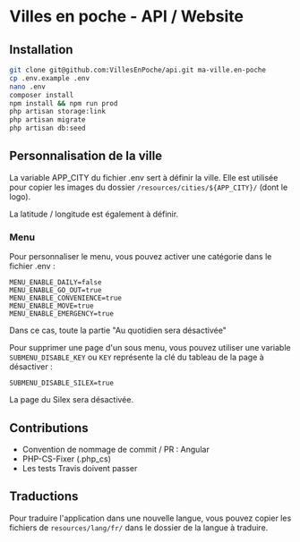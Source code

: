 Villes en poche - API / Website
=================================

## Installation

```bash
git clone git@github.com:VillesEnPoche/api.git ma-ville.en-poche
cp .env.example .env
nano .env
composer install
npm install && npm run prod
php artisan storage:link
php artisan migrate
php artisan db:seed
```

## Personnalisation de la ville

La variable APP_CITY du fichier .env sert à définir la ville.
Elle est utilisée pour copier les images du dossier `/resources/cities/${APP_CITY}/` (dont le logo).

La latitude / longitude est également à définir.

### Menu

Pour personnaliser le menu, vous pouvez activer une catégorie dans le fichier .env :

```dotenv
MENU_ENABLE_DAILY=false
MENU_ENABLE_GO_OUT=true
MENU_ENABLE_CONVENIENCE=true
MENU_ENABLE_MOVE=true
MENU_ENABLE_EMERGENCY=true
```

Dans ce cas, toute la partie "Au quotidien sera désactivée"

Pour supprimer une page d'un sous menu, vous pouvez utiliser une variable `SUBMENU_DISABLE_KEY`
ou `KEY` représente la clé du tableau de la page à désactiver :

```dotenv
SUBMENU_DISABLE_SILEX=true
```

La page du Silex sera désactivée.


## Contributions

- Convention de nommage de commit / PR : Angular
- PHP-CS-Fixer (.php_cs)
- Les tests Travis doivent passer

## Traductions

Pour traduire l'application dans une nouvelle langue, vous pouvez copier les fichiers de `resources/lang/fr/` dans le dossier de la langue à traduire.